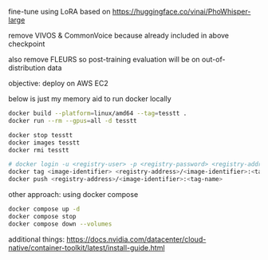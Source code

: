 fine-tune using LoRA based on https://huggingface.co/vinai/PhoWhisper-large

remove VIVOS & CommonVoice because already included in above checkpoint

also remove FLEURS so post-training evaluation will be on out-of-distribution data

objective: deploy on AWS EC2

below is just my memory aid to run docker locally
```bash
docker build --platform=linux/amd64 --tag=tesstt .
docker run --rm --gpus=all -d tesstt

docker stop tesstt
docker images tesstt
docker rmi tesstt

# docker login -u <registry-user> -p <registry-password> <registry-address>
docker tag <image-identifier> <registry-address>/<image-identifier>:<tag-name>
docker push <registry-address>/<image-identifier>:<tag-name>
```
other approach: using docker compose
```bash
docker compose up -d
docker compose stop
docker compose down --volumes
```
additional things: https://docs.nvidia.com/datacenter/cloud-native/container-toolkit/latest/install-guide.html
